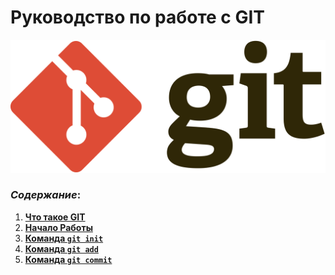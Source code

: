 # Руководство по работе с GIT

![git logo](./images%20and%20other/git%20logo.png)

### _Cодержание_:

1. **[Что такое GIT](./what-is-Git.md)**
2. **[Начало Работы](./start-work.md)**
3. **[Команда `git init`](./init-command.md)**
4. **[Команда `git add`](./add-command.md)**
5. **[Команда `git commit`]()**
